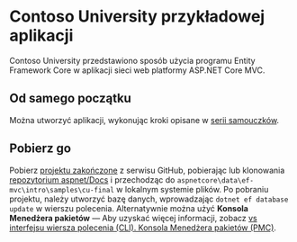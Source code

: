 # <a name="contoso-university-sample-app"></a>Contoso University przykładowej aplikacji

Contoso University przedstawiono sposób użycia programu Entity Framework Core w aplikacji sieci web platformy ASP.NET Core MVC.

## <a name="build-it-from-scratch"></a>Od samego początku

Można utworzyć aplikacji, wykonując kroki opisane w [serii samouczków](https://docs.microsoft.com/aspnet/core/data/ef-mvc/intro).

## <a name="download-it"></a>Pobierz go

Pobierz [projektu zakończone](https://github.com/aspnet/Docs/tree/master/aspnetcore/data/ef-mvc/intro/samples/cu-final) z serwisu GitHub, pobierając lub klonowania [repozytorium aspnet/Docs](https://github.com/aspnet/Docs) i przechodząc do `aspnetcore\data\ef-mvc\intro\samples\cu-final` w lokalnym systemie plików.  Po pobraniu projektu, należy utworzyć bazę danych, wprowadzając `dotnet ef database update` w wierszu polecenia. Alternatywnie można użyć **Konsola Menedżera pakietów** — Aby uzyskać więcej informacji, zobacz [vs interfejsu wiersza polecenia (CLI). Konsola Menedżera pakietów (PMC)](https://docs.microsoft.com/aspnet/core/data/ef-mvc/migrations#command-line-interface-cli-vs-package-manager-console-pmc).
